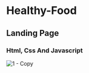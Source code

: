 # Healthy-Food
## Landing Page
### Html, Css And Javascript
![1 - Copy](https://user-images.githubusercontent.com/100860879/204902947-feca8f60-ee9a-4d36-b2e4-3a6ea7799d68.jpg)
